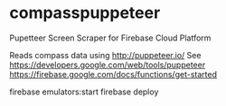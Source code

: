 # compasspuppeteer
Pupetteer Screen Scraper for Firebase Cloud Platform

Reads compass data using http://puppeteer.io/
See https://developers.google.com/web/tools/puppeteer 
https://firebase.google.com/docs/functions/get-started

firebase emulators:start
firebase deploy
